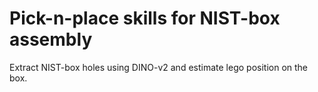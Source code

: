 # Pick-n-place skills for NIST-box assembly

Extract NIST-box holes using DINO-v2 and estimate lego position on the box.